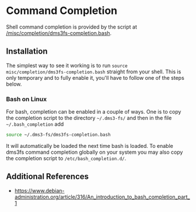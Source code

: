 Command Completion
==================

Shell command completion is provided by the script at
[/misc/completion/dms3fs-completion.bash](../misc/completion/dms3fs-completion.bash).


Installation
------------
The simplest way to see it working is to run
`source misc/completion/dms3fs-completion.bash` straight from your shell. This
is only temporary and to fully enable it, you'll have to follow one of the steps
below.

### Bash on Linux
For bash, completion can be enabled in a couple of ways. One is to copy the
completion script to the directory `~/.dms3-fs/` and then in the file
`~/.bash_completion` add
```bash
source ~/.dms3-fs/dms3fs-completion.bash
```
It will automatically be loaded the next time bash is loaded.
To enable dms3fs command completion globally on your system you may also 
copy the completion script to `/etc/bash_completion.d/`.


Additional References
---------------------
* https://www.debian-administration.org/article/316/An_introduction_to_bash_completion_part_1
